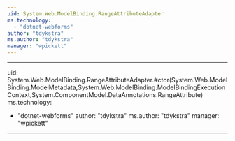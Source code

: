 ```yaml
---
uid: System.Web.ModelBinding.RangeAttributeAdapter
ms.technology: 
  - "dotnet-webforms"
author: "tdykstra"
ms.author: "tdykstra"
manager: "wpickett"
---
```


---
uid: System.Web.ModelBinding.RangeAttributeAdapter.#ctor(System.Web.ModelBinding.ModelMetadata,System.Web.ModelBinding.ModelBindingExecutionContext,System.ComponentModel.DataAnnotations.RangeAttribute)
ms.technology: 
  - "dotnet-webforms"
author: "tdykstra"
ms.author: "tdykstra"
manager: "wpickett"
---
